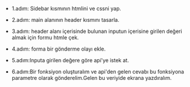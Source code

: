 - 1.adım: Sidebar kısmının htmlini ve cssni yap.

- 2.adım: main alanının header kısmını tasarla.

- 3.adım: header alanı içerisinde bulunan inputun içerisine girilen değeri almak için formu htmle çek.

- 4.adım: forma bir gönderme olayı ekle.

- 5.adım:Inputa girilen değere göre api'ye istek at.

- 6.adım:Bir fonksiyon oluşturalım ve api'den gelen cevabı bu fonksiyona parametre olarak gönderelim.Gelen bu veriyide ekrana yazdıralım.
